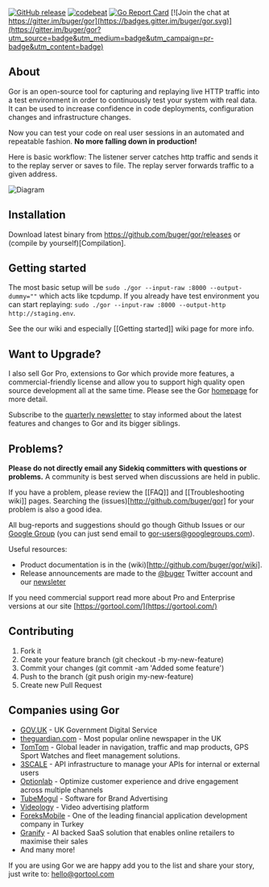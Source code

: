 [![GitHub release](https://img.shields.io/github/release/buger/gor.svg?maxAge=3600)](https://github.com/buger/gor/releases) [![codebeat](https://codebeat.co/badges/6427d589-a78e-416c-a546-d299b4089893)](https://codebeat.co/projects/github-com-buger-gor) [![Go Report Card](https://goreportcard.com/badge/github.com/buger/gor)](https://goreportcard.com/report/github.com/buger/gor) [![Join the chat at https://gitter.im/buger/gor](https://badges.gitter.im/buger/gor.svg)](https://gitter.im/buger/gor?utm_source=badge&utm_medium=badge&utm_campaign=pr-badge&utm_content=badge)

## About

Gor is an open-source tool for capturing and replaying live HTTP traffic into a test environment in order to continuously test your system with real data. It can be used to increase confidence in code deployments, configuration changes and infrastructure changes.

Now you can test your code on real user sessions in an automated and repeatable fashion.
**No more falling down in production!**

Here is basic workflow: The listener server catches http traffic and sends it to the replay server or saves to file. The replay server forwards traffic to a given address.

![Diagram](http://i.imgur.com/9mqj2SK.png)

## Installation
Download latest binary from https://github.com/buger/gor/releases or (compile by yourself)[Compilation].

## Getting started

The most basic setup will be `sudo ./gor --input-raw :8000 --output-dummy=""` which acts like tcpdump.
If you already have test environment you can start replaying: `sudo ./gor --input-raw :8000 --output-http http://staging.env`.

See the our wiki and especially [[Getting started]] wiki page for more info. 


## Want to Upgrade?

I also sell Gor Pro, extensions to Gor which provide more features, a commercial-friendly license and allow you to support high quality open source development all at the same time. Please see the Gor [homepage](https://gortool.com/) for more detail.

Subscribe to the [quarterly newsletter](https://tinyletter.com/gor) to stay informed about the latest features and changes to Gor and its bigger siblings.

## Problems?

**Please do not directly email any Sidekiq committers with questions or problems.** A community is best served when discussions are held in public.

If you have a problem, please review the [[FAQ]] and [[Troubleshooting wiki]] pages. Searching the (issues)[http://github.com/buger/gor] for your problem is also a good idea.

All bug-reports and suggestions should go though Github Issues or our [Google Group](https://groups.google.com/forum/#!forum/gor-users) (you can just send email to gor-users@googlegroups.com).

Useful resources:

* Product documentation is in the (wiki)[http://github.com/buger/gor/wiki].
* Release announcements are made to the [@buger](http://twitter.com/buger) Twitter account and our [newsleter](https://tinyletter.com/gor)


If you need commercial support read more about Pro and Enterprise versions at our site [https://gortool.com/](https://gortool.com/)


## Contributing

1. Fork it
2. Create your feature branch (git checkout -b my-new-feature)
3. Commit your changes (git commit -am 'Added some feature')
4. Push to the branch (git push origin my-new-feature)
5. Create new Pull Request

## Companies using Gor

* [GOV.UK](https://www.gov.uk) - UK Government Digital Service
* [theguardian.com](http://theguardian.com) - Most popular online newspaper in the UK
* [TomTom](http://www.tomtom.com/) - Global leader in navigation, traffic and map products, GPS Sport Watches and fleet management solutions.
* [3SCALE](http://www.3scale.net/) - API infrastructure to manage your APIs for internal or external users
* [Optionlab](http://www.opinionlab.com) - Optimize customer experience and drive engagement across multiple channels
* [TubeMogul](http://tubemogul.com) - Software for Brand Advertising
* [Videology](http://www.videologygroup.com/) - Video advertising platform
* [ForeksMobile](http://foreksmobile.com/) -  One of the leading financial application development company in Turkey
* [Granify](http://granify.com) - AI backed SaaS solution that enables online retailers to maximise their sales
* And many more!

If you are using Gor we are happy add you to the list and share your story, just write to: hello@gortool.com
